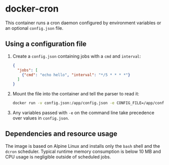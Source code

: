 # docker-cron

This container runs a cron daemon configured by environment variables or an optional `config.json` file.

## Using a configuration file

1. Create a `config.json` containing jobs with a `cmd` and `interval`:
    ```json
    {
      "jobs": [
        {"cmd": "echo hello", "interval": "*/5 * * * *"}
      ]
    }
    ```
2. Mount the file into the container and tell the parser to read it:
    ```sh
    docker run -v config.json:/app/config.json -e CONFIG_FILE=/app/config.json image
    ```
3. Any variables passed with `-e` on the command line take precedence over values in `config.json`.

## Dependencies and resource usage

The image is based on Alpine Linux and installs only the `bash` shell and the `dcron` scheduler. Typical
runtime memory consumption is below 10&nbsp;MB and CPU usage is negligible outside of scheduled jobs.
